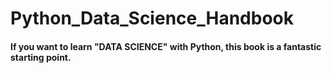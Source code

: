 # Python_Data_Science_Handbook
<p><h4>If you want to learn <B>"DATA SCIENCE"</B> with Python, this book is a fantastic starting point. </h4></p>
